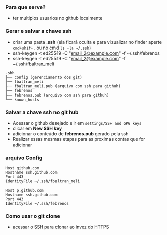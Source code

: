 ### Para que serve?
- ter multiplos usuarios no github localmente

### Gerar e salvar a chave ssh
- criar uma pasta **.ssh** (ela ficará oculta e para vizualizar no finder aperte ```cmd+shif+.``` ou no cmd ```ls -la ~/.ssh```)
- ssh-keygen -t ed25519 -C "email_2@example.com" -f ~/.ssh/febrenos
- ssh-keygen -t ed25519 -C "email_2@example.com" -f ~/.ssh/fbaltran_meli

```
.shh
├── config (gerenciamento dos git)
├── fbaltran_meli
├── fbaltran_meli.pub (arquivo com ssh para githuh)
├── febrenos
├── febrenos.pub (arquivo com ssh para githuh)
└── known_hosts
```

### Salvar a chave ssh no git hub
- Acessar o github desejado e ir em ```settings/SSH and GPG keys```
- clicar em **New SSH key**
- adicionar o conteúdo de **febrenos.pub** gerado pela ssh
- Realizar essas mesmas etapas para as proximas contas que for adicionar

### arquivo Config

```
Host github.com
Hostname ssh.github.com
Port 443
IdentityFile ~/.ssh/fbaltran_meli

Host p.github.com
Hostname ssh.github.com
Port 443
IdentityFile ~/.ssh/febrenos
```


### Como usar o git clone
- acessar o SSH para clonar ao invez do HTTPS

